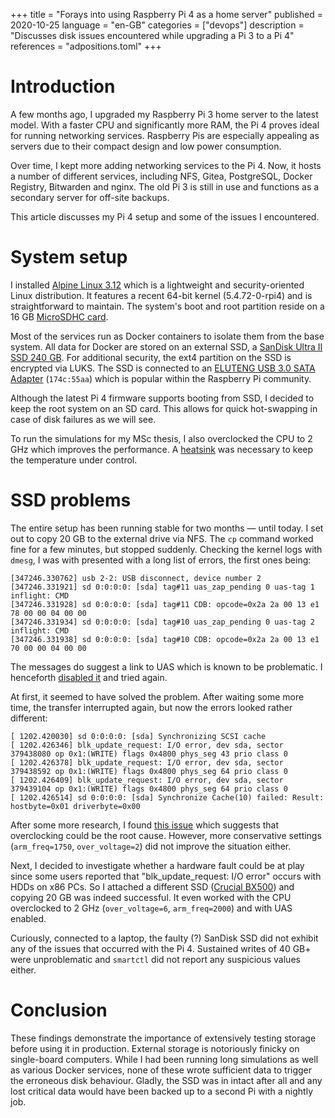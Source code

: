 +++
title       = "Forays into using Raspberry Pi 4 as a home server"
published   = 2020-10-25
language    = "en-GB"
categories  = ["devops"]
description = "Discusses disk issues encountered while upgrading a Pi 3 to a Pi 4"
references  = "adpositions.toml"
+++

# Introduction
A few months ago, I upgraded my Raspberry Pi 3 home server to the latest model. With a faster CPU and significantly more RAM, the Pi 4 proves ideal for running networking services. Raspberry Pis are especially appealing as servers due to their compact design and low power consumption.

Over time, I kept more adding networking services to the Pi 4. Now, it hosts a number of different services, including NFS, Gitea, PostgreSQL, Docker Registry, Bitwarden and nginx. The old Pi 3 is still in use and functions as a secondary server for off-site backups.

This article discusses my Pi 4 setup and some of the issues I encountered.

# System setup
I installed [Alpine Linux 3.12](https://alpinelinux.org/) which is a lightweight and security-oriented Linux distribution. It features a recent 64-bit kernel (5.4.72-0-rpi4) and is straightforward to maintain. The system's boot and root partition reside on a 16 GB [MicroSDHC card](https://www.amazon.com/SanDisk-Ultra-MicroSDHC-Memory-Adapter/dp/B007XZL7PC).

Most of the services run as Docker containers to isolate them from the base system. All data for Docker are stored on an external SSD, a [SanDisk Ultra II SSD 240 GB](https://www.amazon.com/SanDisk-240GB-Solid-State-SDSSDA-240G-G26/dp/B01F9G43WU). For additional security, the ext4 partition on the SSD is encrypted via LUKS. The SSD is connected to an [ELUTENG USB 3.0 SATA Adapter](https://www.amazon.com/ELUTENG-Adapter-Support-Serial-Compatible/dp/B0716JKJ68) (`174c:55aa`) which is popular within the Raspberry Pi community.

Although the latest Pi 4 firmware supports booting from SSD, I decided to keep the root system on an SD card. This allows for quick hot-swapping in case of disk failures as we will see.

To run the simulations for my MSc thesis, I also overclocked the CPU to 2 GHz which improves the performance. A [heatsink](https://thepihut.com/products/aluminium-armour-heatsink-case-for-raspberry-pi-4) was necessary to keep the temperature under control.

# SSD problems
The entire setup has been running stable for two months — until today. I set out to copy 20 GB to the external drive via NFS. The `cp` command worked fine for a few minutes, but stopped suddenly. Checking the kernel logs with `dmesg`, I was with presented with a long list of errors, the first ones being:

```
[347246.330762] usb 2-2: USB disconnect, device number 2
[347246.331921] sd 0:0:0:0: [sda] tag#11 uas_zap_pending 0 uas-tag 1 inflight: CMD
[347246.331928] sd 0:0:0:0: [sda] tag#11 CDB: opcode=0x2a 2a 00 13 e1 78 00 00 04 00 00
[347246.331934] sd 0:0:0:0: [sda] tag#10 uas_zap_pending 0 uas-tag 2 inflight: CMD
[347246.331938] sd 0:0:0:0: [sda] tag#10 CDB: opcode=0x2a 2a 00 13 e1 70 00 00 04 00 00
```

The messages do suggest a link to UAS which is known to be problematic. I henceforth [disabled it](https://www.raspberrypi.org/forums/viewtopic.php?f=28&t=245931&sid=520e811b346b9cbe4ae042f17ac901b1) and tried again.

At first, it seemed to have solved the problem. After waiting some more time, the transfer interrupted again, but now the errors looked rather different:

```
[ 1202.420030] sd 0:0:0:0: [sda] Synchronizing SCSI cache
[ 1202.426346] blk_update_request: I/O error, dev sda, sector 379438080 op 0x1:(WRITE) flags 0x4800 phys_seg 43 prio class 0
[ 1202.426378] blk_update_request: I/O error, dev sda, sector 379438592 op 0x1:(WRITE) flags 0x4800 phys_seg 64 prio class 0
[ 1202.426409] blk_update_request: I/O error, dev sda, sector 379439104 op 0x1:(WRITE) flags 0x4800 phys_seg 64 prio class 0
[ 1202.426514] sd 0:0:0:0: [sda] Synchronize Cache(10) failed: Result: hostbyte=0x01 driverbyte=0x00
```

After some more research, I found [this issue](https://github.com/raspberrypi/linux/issues/3404) which suggests that overclocking could be the root cause. However, more conservative settings (`arm_freq=1750`, `over_voltage=2`) did not improve the situation either.

Next, I decided to investigate whether a hardware fault could be at play since some users reported that "blk_update_request: I/O error" occurs with HDDs on x86 PCs. So I attached a different SSD ([Crucial BX500](https://www.amazon.com/Crucial-BX500-120GB-2-5-Inch-Internal/dp/B07G3KRZBY)) and copying 20 GB was indeed successful. It even worked with the CPU overclocked to 2 GHz (`over_voltage=6`, `arm_freq=2000`) and with UAS enabled.

Curiously, connected to a laptop, the faulty (?) SanDisk SSD did not exhibit any of the issues that occurred with the Pi 4. Sustained writes of 40 GB+ were unproblematic and `smartctl` did not report any suspicious values either.

# Conclusion
These findings demonstrate the importance of extensively testing storage before using it in production. External storage is notoriously finicky on single-board computers. While I had been running long simulations as well as various Docker services, none of these wrote sufficient data to trigger the erroneous disk behaviour. Gladly, the SSD was in intact after all and any lost critical data would have been backed up to a second Pi with a nightly job.
